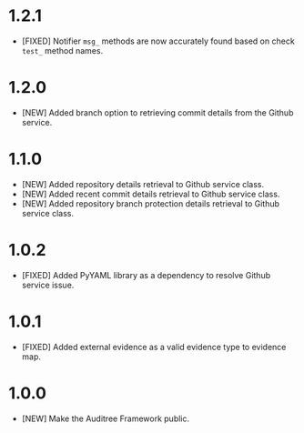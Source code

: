 # 1.2.1

- [FIXED] Notifier `msg_` methods are now accurately found based on check `test_` method names.

# 1.2.0

- [NEW] Added branch option to retrieving commit details from the Github service.

# 1.1.0

- [NEW] Added repository details retrieval to Github service class.
- [NEW] Added recent commit details retrieval to Github service class.
- [NEW] Added repository branch protection details retrieval to Github service class.

# 1.0.2

- [FIXED] Added PyYAML library as a dependency to resolve Github service issue.

# 1.0.1

- [FIXED] Added external evidence as a valid evidence type to evidence map.

# 1.0.0

- [NEW] Make the Auditree Framework public.
